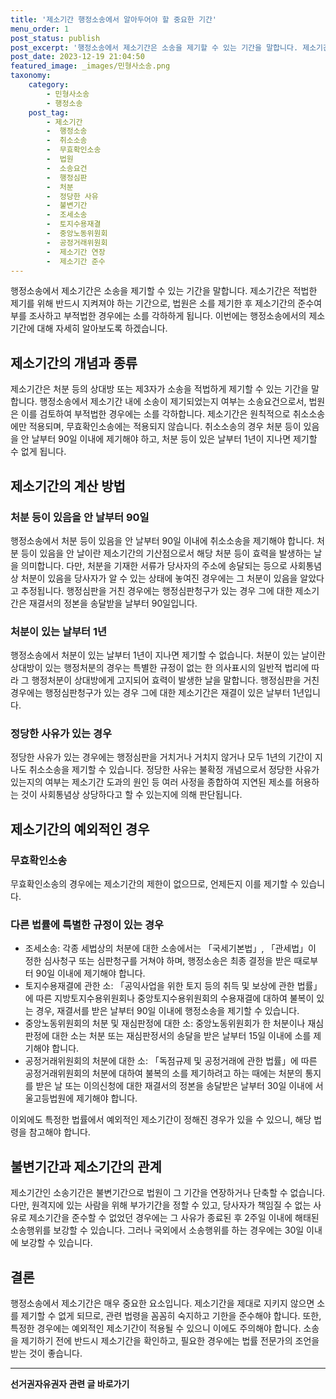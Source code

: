 ```yaml
---
title: '제소기간 행정소송에서 알아두어야 할 중요한 기간'
menu_order: 1
post_status: publish
post_excerpt: '행정소송에서 제소기간은 소송을 제기할 수 있는 기간을 말합니다. 제소기간은 적법한 제기를 위해 반드시 지켜져야 하는 기간으로, 법원은 소를 제기한 후 제소기간의 준수여부를 조사하고 부적법한 경우에는 소를 각하하게 됩니다. 이번에는 행정소송에서의 제소기간에 대해 자세히 알아보도록 하겠습니다.'
post_date: 2023-12-19 21:04:50
featured_image: _images/민형사소송.png
taxonomy:
    category:
        - 민형사소송
        - 행정소송
    post_tag:
        - 제소기간
        -  행정소송
        -  취소소송
        -  무효확인소송
        -  법원
        -  소송요건
        -  행정심판
        -  처분
        -  정당한 사유
        -  불변기간
        -  조세소송
        -  토지수용재결
        -  중앙노동위원회
        -  공정거래위원회
        -  제소기간 연장
        -  제소기간 준수
---
```



행정소송에서 제소기간은 소송을 제기할 수 있는 기간을 말합니다. 제소기간은 적법한 제기를 위해 반드시 지켜져야 하는 기간으로, 법원은 소를 제기한 후 제소기간의 준수여부를 조사하고 부적법한 경우에는 소를 각하하게 됩니다. 이번에는 행정소송에서의 제소기간에 대해 자세히 알아보도록 하겠습니다.

## 제소기간의 개념과 종류

제소기간은 처분 등의 상대방 또는 제3자가 소송을 적법하게 제기할 수 있는 기간을 말합니다. 행정소송에서 제소기간 내에 소송이 제기되었는지 여부는 소송요건으로서, 법원은 이를 검토하여 부적법한 경우에는 소를 각하합니다. 제소기간은 원칙적으로 취소소송에만 적용되며, 무효확인소송에는 적용되지 않습니다. 취소소송의 경우 처분 등이 있음을 안 날부터 90일 이내에 제기해야 하고, 처분 등이 있은 날부터 1년이 지나면 제기할 수 없게 됩니다.

## 제소기간의 계산 방법

### 처분 등이 있음을 안 날부터 90일

행정소송에서 처분 등이 있음을 안 날부터 90일 이내에 취소소송을 제기해야 합니다. 처분 등이 있음을 안 날이란 제소기간의 기산점으로서 해당 처분 등이 효력을 발생하는 날을 의미합니다. 다만, 처분을 기재한 서류가 당사자의 주소에 송달되는 등으로 사회통념상 처분이 있음을 당사자가 알 수 있는 상태에 놓여진 경우에는 그 처분이 있음을 알았다고 추정됩니다. 행정심판을 거친 경우에는 행정심판청구가 있는 경우 그에 대한 제소기간은 재결서의 정본을 송달받을 날부터 90일입니다.

### 처분이 있는 날부터 1년

행정소송에서 처분이 있는 날부터 1년이 지나면 제기할 수 없습니다. 처분이 있는 날이란 상대방이 있는 행정처분의 경우는 특별한 규정이 없는 한 의사표시의 일반적 법리에 따라 그 행정처분이 상대방에게 고지되어 효력이 발생한 날을 말합니다. 행정심판을 거친 경우에는 행정심판청구가 있는 경우 그에 대한 제소기간은 재결이 있은 날부터 1년입니다.

### 정당한 사유가 있는 경우

정당한 사유가 있는 경우에는 행정심판을 거치거나 거치지 않거나 모두 1년의 기간이 지나도 취소소송을 제기할 수 있습니다. 정당한 사유는 불확정 개념으로서 정당한 사유가 있는지의 여부는 제소기간 도과의 원인 등 여러 사정을 종합하여 지연된 제소를 허용하는 것이 사회통념상 상당하다고 할 수 있는지에 의해 판단됩니다.

## 제소기간의 예외적인 경우

### 무효확인소송

무효확인소송의 경우에는 제소기간의 제한이 없으므로, 언제든지 이를 제기할 수 있습니다.

### 다른 법률에 특별한 규정이 있는 경우

- 조세소송: 각종 세법상의 처분에 대한 소송에서는 「국세기본법」, 「관세법」이 정한 심사청구 또는 심판청구를 거쳐야 하며, 행정소송은 최종 결정을 받은 때로부터 90일 이내에 제기해야 합니다.
- 토지수용재결에 관한 소: 「공익사업을 위한 토지 등의 취득 및 보상에 관한 법률」에 따른 지방토지수용위원회나 중앙토지수용위원회의 수용재결에 대하여 불복이 있는 경우, 재결서를 받은 날부터 90일 이내에 행정소송을 제기할 수 있습니다.
- 중앙노동위원회의 처분 및 재심판정에 대한 소: 중앙노동위원회가 한 처분이나 재심판정에 대한 소는 처분 또는 재심판정서의 송달을 받은 날부터 15일 이내에 소를 제기해야 합니다.
- 공정거래위원회의 처분에 대한 소: 「독점규제 및 공정거래에 관한 법률」에 따른 공정거래위원회의 처분에 대하여 불복의 소를 제기하려고 하는 때에는 처분의 통지를 받은 날 또는 이의신청에 대한 재결서의 정본을 송달받은 날부터 30일 이내에 서울고등법원에 제기해야 합니다.

이외에도 특정한 법률에서 예외적인 제소기간이 정해진 경우가 있을 수 있으니, 해당 법령을 참고해야 합니다.

## 불변기간과 제소기간의 관계

제소기간인 소송기간은 불변기간으로 법원이 그 기간을 연장하거나 단축할 수 없습니다. 다만, 원격지에 있는 사람을 위해 부가기간을 정할 수 있고, 당사자가 책임질 수 없는 사유로 제소기간을 준수할 수 없었던 경우에는 그 사유가 종료된 후 2주일 이내에 해태된 소송행위를 보강할 수 있습니다. 그러나 국외에서 소송행위를 하는 경우에는 30일 이내에 보강할 수 있습니다.

## 결론

행정소송에서 제소기간은 매우 중요한 요소입니다. 제소기간을 제대로 지키지 않으면 소를 제기할 수 없게 되므로, 관련 법령을 꼼꼼히 숙지하고 기한을 준수해야 합니다. 또한, 특정한 경우에는 예외적인 제소기간이 적용될 수 있으니 이에도 주의해야 합니다. 소송을 제기하기 전에 반드시 제소기간을 확인하고, 필요한 경우에는 법률 전문가의 조언을 받는 것이 좋습니다.
<!-- wp:separator -->
<hr class="wp-block-separator has-alpha-channel-opacity"/>
<!-- /wp:separator -->

<!-- wp:group {"backgroundColor":"base","layout":{"type":"constrained"}} -->
<div class="wp-block-group has-base-background-color has-background"><!-- wp:paragraph {"align":"center","fontSize":"medium"} -->
<p class="has-text-align-center has-large-font-size"><strong>선거권자유권자 관련 글 바로가기</strong></p>
<!-- /wp:paragraph -->


<!-- wp:latest-posts
{"categories":[{"id":7202,"count":19,"description":"","link":"https://uknowlaw.com/category/%ec%84%a0%ea%b1%b0%ea%b6%8c%ec%9e%90%ec%9c%a0%ea%b6%8c%ec%9e%90/","name":"선거권자유권자","slug":"선거권자유권자","taxonomy":"category","parent":0,"meta":[],"_links":{"self":[{"href":"https://uknowlaw.com/wp-json/wp/v2/categories/7202"}],"collection":[{"href":"https://uknowlaw.com/wp-json/wp/v2/categories"}],"about":[{"href":"https://uknowlaw.com/wp-json/wp/v2/taxonomies/category"}],"wp:post_type":[{"href":"https://uknowlaw.com/wp-json/wp/v2/posts?categories=7202"}],"curies":[{"name":"wp","href":"https://api.w.org/{rel}","templated":true}]}}],"postsToShow":100,"excerptLength":28,"postLayout":"grid","columns":2,"featuredImageAlign":"left","featuredImageSizeSlug":"large","fontSize":"small"} /--></div>
<!-- /wp:group -->
